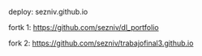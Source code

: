 deploy: sezniv.github.io

fortk 1: https://github.com/sezniv/dl_portfolio

fork 2: https://github.com/sezniv/trabajofinal3.github.io
